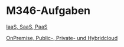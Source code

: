 # M346-Aufgaben

[IaaS, SaaS, PaaS](IaaS-PaaS-SaaS.md)

[OnPremise, Public-, Private- und Hybridcloud](Cloudlösungen.md)
